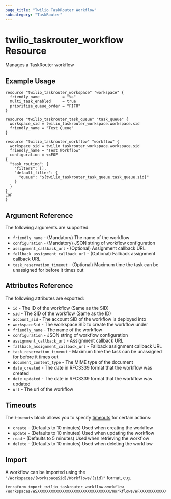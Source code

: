 ```yaml
---
page_title: "Twilio TaskRouter Workflow"
subcategory: "TaskRouter"
---
```


# twilio_taskrouter_workflow Resource

Manages a TaskRouter workflow

## Example Usage

```hcl
resource "twilio_taskrouter_workspace" "workspace" {
  friendly_name          = "%s"
  multi_task_enabled     = true
  prioritize_queue_order = "FIFO"
}

resource "twilio_taskrouter_task_queue" "task_queue" {
  workspace_sid = twilio_taskrouter_workspace.workspace.sid
  friendly_name = "Test Queue"
}

resource "twilio_taskrouter_workflow" "workflow" {
  workspace_sid = twilio_taskrouter_workspace.workspace.sid
  friendly_name = "Test Workflow"
  configuration = <<EOF
{
  "task_routing": {
    "filters": [],
    "default_filter": {
      "queue": "${twilio_taskrouter_task_queue.task_queue.sid}"
    }
  }
}
EOF
}
```

## Argument Reference

The following arguments are supported:

- `friendly_name` - (Mandatory) The name of the workflow
- `configuration` - (Mandatory) JSON string of workflow configuration
- `assignment_callback_url` - (Optional) Assignment callback URL
- `fallback_assignment_callback_url` - (Optional) Fallback assignment callback URL
- `task_reservation_timeout` - (Optional) Maximum time the task can be unassigned for before it times out

## Attributes Reference

The following attributes are exported:

- `id` - The ID of the workflow (Same as the SID)
- `sid` - The SID of the workflow (Same as the ID)
- `account_sid` - The account SID of the workflow is deployed into
- `workspaceSid` - The workspace SID to create the workflow under
- `friendly_name` - The name of the workflow
- `configuration` - JSON string of workflow configuration
- `assignment_callback_url` - Assignment callback URL
- `fallback_assignment_callback_url` - Fallback assignment callback URL
- `task_reservation_timeout` - Maximum time the task can be unassigned for before it times out
- `document_content_type` - The MIME type of the document
- `date_created` - The date in RFC3339 format that the workflow was created
- `date_updated` - The date in RFC3339 format that the workflow was updated
- `url` - The url of the workflow

## Timeouts

The `timeouts` block allows you to specify [timeouts](https://www.terraform.io/docs/configuration/resources.html#timeouts) for certain actions:

- `create` - (Defaults to 10 minutes) Used when creating the workflow
- `update` - (Defaults to 10 minutes) Used when updating the workflow
- `read` - (Defaults to 5 minutes) Used when retrieving the workflow
- `delete` - (Defaults to 10 minutes) Used when deleting the workflow

## Import

A workflow can be imported using the `"/Workspaces/{workspaceSid}/Workflows/{sid}"` format, e.g.

```shell
terraform import twilio_taskrouter_workflow.workflow /Workspaces/WSXXXXXXXXXXXXXXXXXXXXXXXXXXXXXXXX/Workflows/WFXXXXXXXXXXXXXXXXXXXXXXXXXXXXXXXX
```
